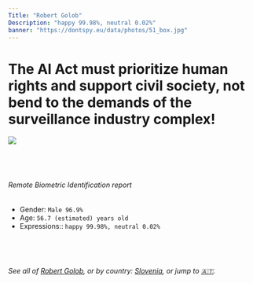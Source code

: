 ```yaml
---
Title: "Robert Golob"
Description: "happy 99.98%, neutral 0.02%"
banner: "https://dontspy.eu/data/photos/51_box.jpg"
---
```


# The AI Act must prioritize human rights and support civil society, not bend to the demands of the surveillance industry complex!

<link rel="stylesheet" type="text/css" href="/css/blog.css" />

<div class="is-fake" hidden>

_This image is **clearly fake**_, yet we [continue to collect them because the AI Act negotiations](/blog/why-deepfake/) are heading in a direction that will only make people's lives more complicated. For a more in-depth explanation, read: [Double threat: why losing the battle against Face Biometrics would fuel the proliferation of deepfakes](/blog/the-dual-threat-how-losing-the-biometric-battle-fuels-deepfake-proliferation/).


</div>

<!-- <img src="https://dontspy.eu/data/photos/54_box.jpg" /> -->
<img src="https://dontspy.eu/data/photos/51_box.jpg" />

## <br>

###### Remote Biometric Identification report

* <span class="label">Gender:</span> `Male 96.9%`
* <span class="label">Age:</span> `56.7 (estimated) years old`
* <span class="label">Expressions::</span> `happy 99.98%, neutral 0.02%`

## <br>

###### See all of [Robert Golob](/policymaker#Robert%20Golob), or by country: [Slovenia](/country#Slovenia), or jump to [🇦🇹](/x/99).

## <br>
